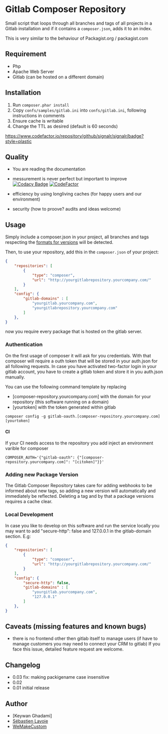 # Gitlab Composer Repository

Small script that loops through all branches and tags of all projects in a Gitlab installation
and if it contains a `composer.json`, adds it to an index.

This is very similar to the behaviour of Packagist.org / packagist.com



## Requirement
 * Php
 * Apache Web Server
 * Gitlab (can be hosted on a different domain)
 
## Installation

 1. Run `composer.phar install`
 2. Copy `confs/samples/gitlab.ini` into `confs/gitlab.ini`, following instructions in comments
 3. Ensure cache is writable
 4. Change the TTL as desired (default is 60 seconds)
 
https://www.codefactor.io/repository/github/signalr/signalr/badge?style=plastic

## Quality 
* You are reading the documentation

* messurement is never perfect but important to improve
[![Codacy Badge](https://api.codacy.com/project/badge/Grade/4c3f8944eb064dc99a15715dde4e55c1)](https://app.codacy.com/app/keywan.ghadami/gitlab-composer-repository?utm_source=github.com&utm_medium=referral&utm_content=keywan-ghadami-oxid/gitlab-composer-repository&utm_campaign=Badge_Grade_Settings)
[![CodeFactor](https://www.codefactor.io/repository/github/keywan-ghadami-oxid/gitlab-composer-repository/badge)](https://www.codefactor.io/repository/github/keywan-ghadami-oxid/gitlab-composer-repository)

* efficiency by using longliving caches (for happy users and our environment)

* security (how to proove? audits and ideas welcome)


## Usage

Simply include a composer.json in your project, all branches and tags respecting 
the [formats for versions](http://getcomposer.org/doc/04-schema.md#version) will be detected.

Then, to use your repository, add this in the `composer.json` of your project:
```json
{
    "repositories": [
        {
            "type": "composer",
            "url": "http://yourgitlabrepository.yourcompany.com/"
        }
    ],
    "config": {
        "gitlab-domains" : [
            "yourgitlab.yourcompany.com",
            "yourgitlabrepository.yourcompany.com"
        ]
    },
}
```
now you require every package that is hosted on the gitlab server.

### Authentication
On the first usage of composer it will ask for you credentials. 
With that composer will require a outh token that will be stored in your auth.json for all following requests.
In case you have activated two-factor login in your gitlab account, you have to create a gitlab token and store it in you auth.json manually.

You can use the following command template by replacing 
- [composer-repository.yourcompany.com] with the domain for your repository (this software running on a domain)
- [yourtoken] with the token generated within gitlab
```
composer config -g gitlab-oauth.[composer-repository.yourcompany.com] [yourtoken]
```
#### CI
If your CI needs access to the repository you add inject an environment varible for composer
```
COMPOSER_AUTH='{"gitlab-oauth": {"[composer-repository.yourcompany.com]": "[citoken]"}}'
```

### Adding new Package Version
The Gitlab Composer Repository takes care for adding webhooks to be informed about new tags, so adding a new version will automatically and immediately be reflected. Deleting a tag and by that a package versions requires a cache clear.


### Local Development
In case you like to develop on this software and run the service locally you may want to add 
"secure-http": false and 127.0.0.1 in the gitlab-domain section. E.g:
```json
{
    "repositories": [
        {
            "type": "composer",
            "url": "http://yourgitlabrepository.yourcompany.com/"
        }
    ],
    "config": {
        "secure-http": false,
        "gitlab-domains" : [
            "yourgitlab.yourcompany.com",
            "127.0.0.1"
        ]
    },
}
```



## Caveats (missing features and known bugs)
 * there is no frontend other then gitlab itself to manage users (if have to manage customers you may need to connect your CRM to gitlab) If you face this issue, detailed feature request are welcome.

## Changelog
 * 0.03 fix: making packigename case insensitive
 * 0.02 
 * 0.01 initial release

## Author
 * [Keywan Ghadami]
 * [Sébastien Lavoie](http://blog.lavoie.sl/2013/08/composer-repository-for-gitlab-projects.html)
 * [WeMakeCustom](http://www.wemakecustom.com)

